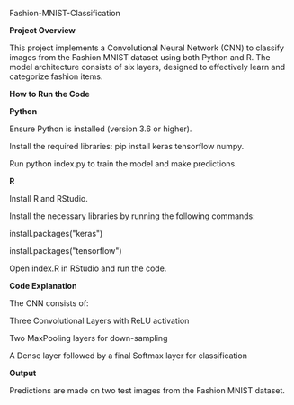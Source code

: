Fashion-MNIST-Classification

**Project Overview**

This project implements a Convolutional Neural Network (CNN) to classify images from the Fashion MNIST dataset using both Python and R. 
The model architecture consists of six layers, designed to effectively learn and categorize fashion items.

**How to Run the Code**

**Python**

Ensure Python is installed (version 3.6 or higher).

Install the required libraries: pip install keras tensorflow numpy.

Run python index.py to train the model and make predictions.

**R**

Install R and RStudio.

Install the necessary libraries by running the following commands:

install.packages("keras")

install.packages("tensorflow")

Open index.R in RStudio and run the code.

**Code Explanation**

The CNN consists of:

Three Convolutional Layers with ReLU activation

Two MaxPooling layers for down-sampling

A Dense layer followed by a final Softmax layer for classification

**Output**

Predictions are made on two test images from the Fashion MNIST dataset.

